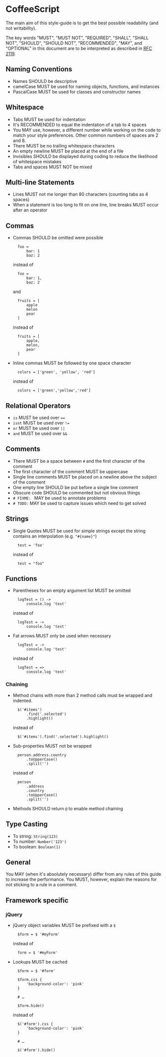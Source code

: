 # CoffeeScript

The main aim of this style-guide is to get the best possible readability
(and not writability).

The key words "MUST", "MUST NOT", "REQUIRED", "SHALL", "SHALL NOT", "SHOULD", "SHOULD NOT", "RECOMMENDED", "MAY", and "OPTIONAL" in this document are to be interpreted as described in [RFC 2119](http://pretty-rfc.herokuapp.com/RFC2119).


## Naming Conventions

- Names SHOULD be descriptive
- camelCase MUST be used for naming objects, functions, and instances
- PascalCase MUST be used for classes and constructor names


## Whitespace

- Tabs MUST be used for indentation
- It's RECOMMENDED to equal the indentation of a tab to 4 spaces
- You MAY use, however, a different number while working on the code to match your style preferences. Other common numbers of spaces are 2 and 8.
- There MUST be no trailing whitespace characters
- An empty newline MUST be placed at the end of a file
- Invisibles SHOULD be displayed during coding to reduce the likelihood of whitespace mistakes
- Tabs and spaces MUST NOT be mixed


## Multi-line Statements

- Lines MUST not me longer than 80 characters (counting tabs as 4 spaces)
- When a statement is too long to fit on one line,
	line breaks MUST occur after an operator


## Commas

- Commas SHOULD be omitted were possible

		foo =
			bar: 1
			baz: 2

	instead of

		foo =
			bar: 1,
			baz: 2

	and

		fruits = [
			apple
			melon
			pear
		]

	instead of

		fruits = [
			apple,
			melon,
			pear
		]

- Inline commas MUST be followed by one space character

		colors = ['green', 'yellow', 'red']

	instead of

		colors = ['green','yellow','red']


## Relational Operators

- `is` MUST be used over `==`
- `isnt` MUST be used over `!=`
- `or` MUST be used over `||`
- `and` MUST be used over `&&`


## Comments

- There MUST be a space between `#` and the first character of the comment
- The first character of the comment MUST be uppercase
- Single line comments MUST be placed on a newline above the subject of the comment
- One empty line SHOULD be put before a single line comment
- Obscure code SHOULD be commented but not obvious things
- `# FIXME: ` MAY be used to annotate problems
- `# TODO:` MAY be used to capture issues which need to get solved


## Strings

- Single Quotes MUST be used for simple strings except
	the string contains an interpolation (e.g. `"#{name}"`)

		test = 'foo'

	instead of

		test = "foo"



## Functions

- Parentheses for an empty argument list MUST be omitted

		logTest = () ->
			console.log 'test'

	instead of

		logTest = ->
			console.log 'test'

- Fat arrows MUST only be used when necessary

		logTest = ->
			console.log 'test'

	instead of

		logTest = =>
			console.log 'test'


### Chaining

- Method chains with more than 2 method calls must be wrapped and indented.

		$('#items')
			.find('.selected')
			.highlight()

	instead of

		$('#items').find('.selected').highlight()

- Sub-properties MUST not be wrapped

		person.address.country
			.toUpperCase()
			.split('')

	instead of

		person
			.address
			.country
			.toUpperCase()
			.split('')


- Methods SHOULD return `@` to enable method chaining


## Type Casting

- To string: `String(123)`
- To number: `Number('123')`
- To boolean: `Boolean(1)`


## General

You MAY (when it's absolutely necessary)
differ from any rules of this guide to increase the performance.
You MUST, however, explain the reasons for not sticking to a rule in a comment.


## Framework specific

### jQuery

- jQuery object variables MUST be prefixed with a `$`

		$form = $ '#myForm'

	instead of

		form = $ '#myForm'

- Lookups MUST be cached

		$form = $ '#form'

		$form.css {
			'background-color': 'pink'
		}

		# …

		$form.hide()

	instead of

		$('#form').css {
			'background-color': 'pink'
		}

		# …

		$('#form').hide()
